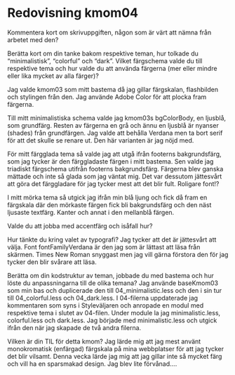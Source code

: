 ---
---
Redovisning kmom04
=========================

Kommentera kort om skrivuppgiften, någon som är värt att nämna från arbetet med den?

Berätta kort om din tanke bakom respektive teman, hur tolkade du “minimalistisk”, “colorful” och “dark”.
Vilket färgschema valde du till respektive tema och hur valde du att använda färgerna (mer eller mindre eller lika mycket av alla färger)?

Jag valde kmom03 som mitt bastema då jag gillar färgskalan, flashbilden och stylingen från den. Jag använde Adobe Color för att plocka fram färgerna.

Till mitt minimalistiska schema valde jag kmom03s bgColorBody, en ljusblå, som grundfärg. Resten av färgerna en grå och ännu en ljusblå är nyanser (shades) från grundfärgen. Jag valde att behålla Verdana men ta bort serif för att det skulle se renare ut. Den här varianten är jag nöjd med.

För mitt färgglada tema så valde jag att utgå ifrån footerns bakgrundsfärg, som jag tycker är den färggladaste färgen i mitt bastema. Sen valde jag triadiskt färgschema utifrån footerns bakgrundsfärg. Färgerna blev ganska mättade och inte så glada som jag väntat mig. Det var dessutom jättesvårt att göra det färggladare för jag tycker mest att det blir fult. Roligare font!?

I mitt mörka tema så utgick jag ifrån min blå ljung och fick då fram en färgskala där den mörkaste färgen fick bli bakgrundsfärg och den näst ljusaste textfärg. Kanter och annat i den mellanblå färgen.

Valde du att jobba med accentfärg och isåfall hur?  

Hur tänkte du kring valet av typografi? Jag tycker att det är jättesvårt att välja. Font fontFamilyVerdana är den jag som är lättast att läsa från skärmen. Times New Roman snyggast men jag vill gärna förstora den för jag tycker den blir svårare att läsa.

Berätta om din kodstruktur av teman, jobbade du med bastema och hur löste du anpassningarna till de olika temana?
Jag använde baseKmom03 som min bas och duplicerade den till 04_minimalistic.less och den i sin tur till 04_colorful.less och 04_dark.less. I 04-filerna uppdaterade jag kommentaren som syns i Styleväljaren och anropade en modul med respektive tema i slutet av 04-filen. Under module la jag minimalistic.less, colorful.less och dark.less. Jag började med minimalistic.less och utgick ifrån den när jag skapade de två andra filerna.  

Vilken är din TIL för detta kmom? Jag lärde mig att jag mest använt monokromatisk (enfärgad) färgskala på mina webbplatser för att jag tycker det blir vilsamt. Denna vecka lärde jag mig att jag gillar inte så mycket färg och vill ha en sparsmakad design. Jag blev lite förvånad....
